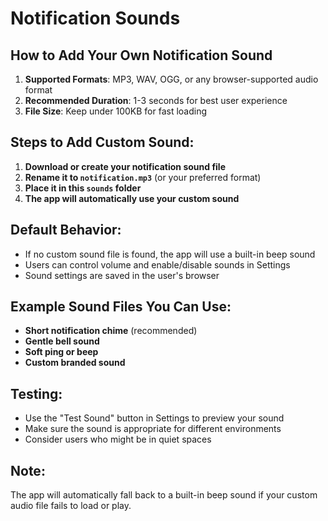 # Notification Sounds

## How to Add Your Own Notification Sound

1. **Supported Formats**: MP3, WAV, OGG, or any browser-supported audio format
2. **Recommended Duration**: 1-3 seconds for best user experience
3. **File Size**: Keep under 100KB for fast loading

## Steps to Add Custom Sound:

1. **Download or create your notification sound file**
2. **Rename it to `notification.mp3`** (or your preferred format)
3. **Place it in this `sounds` folder**
4. **The app will automatically use your custom sound**

## Default Behavior:

- If no custom sound file is found, the app will use a built-in beep sound
- Users can control volume and enable/disable sounds in Settings
- Sound settings are saved in the user's browser

## Example Sound Files You Can Use:

- **Short notification chime** (recommended)
- **Gentle bell sound**
- **Soft ping or beep**
- **Custom branded sound**

## Testing:

- Use the "Test Sound" button in Settings to preview your sound
- Make sure the sound is appropriate for different environments
- Consider users who might be in quiet spaces

## Note:

The app will automatically fall back to a built-in beep sound if your custom audio file fails to load or play.
